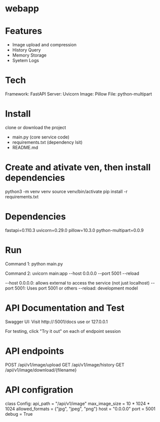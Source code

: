 # webapp
# Features
- Image upload and compression
- History Query
- Memory Storage
- Syetem Logs

# Tech
Framework: FastAPI
Server: Uvicorn 
Image: Pillow
File: python-multipart

# Install
clone or download the project
- main.py (core service code)
- requirements.txt (dependency lsit)
- README.md

# Create and ativate ven, then install dependencies
python3 -m venv venv
source venv/bin/activate
pip install -r requirements.txt

# Dependencies
fastapi=0.110.3
uvicorn=0.29.0
pillow=10.3.0
python-multipart=0.0.9

# Run 
Command 1:
python main.py

Command 2:
uvicorn main:app --host 0.0.0.0 --port 5001 --reload

--host 0.0.0.0: allows external to access the service (not just localhost)
--port 5001: Uses port 5001 or others
--reload: development model

# API Documentation and Test

Swagger UI: Visit http://<your-ip>:5001/docs
use <your-ip> or 127.0.0.1

For testing, click "Try it out" on each of endpoint session

# API endpoints
POST /api/v1/image/upload
GET /api/v1/image/history
GET /api/v1/image/download/{filename}

# API configration
class Config:
    api_path = "/api/v1/image"
    max_image_size = 10 * 1024 * 1024
    allowed_formats = {"jpg", "jpeg", "png"}
    host = "0.0.0.0"
    port = 5001
    debug = True